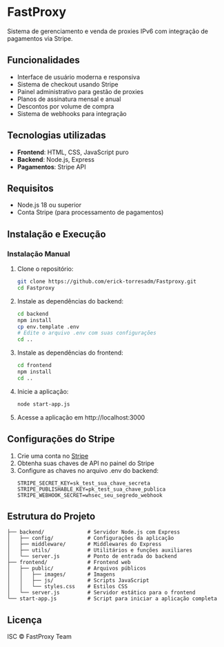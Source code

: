 # FastProxy

Sistema de gerenciamento e venda de proxies IPv6 com integração de pagamentos via Stripe.

## Funcionalidades

- Interface de usuário moderna e responsiva
- Sistema de checkout usando Stripe
- Painel administrativo para gestão de proxies
- Planos de assinatura mensal e anual
- Descontos por volume de compra
- Sistema de webhooks para integração

## Tecnologias utilizadas

- **Frontend**: HTML, CSS, JavaScript puro
- **Backend**: Node.js, Express
- **Pagamentos**: Stripe API

## Requisitos

- Node.js 18 ou superior
- Conta Stripe (para processamento de pagamentos)

## Instalação e Execução

### Instalação Manual

1. Clone o repositório:
   ```bash
   git clone https://github.com/erick-torresadm/Fastproxy.git
   cd Fastproxy
   ```

2. Instale as dependências do backend:
   ```bash
   cd backend
   npm install
   cp env.template .env
   # Edite o arquivo .env com suas configurações
   cd ..
   ```

3. Instale as dependências do frontend:
   ```bash
   cd frontend
   npm install
   cd ..
   ```

4. Inicie a aplicação:
   ```bash
   node start-app.js
   ```

5. Acesse a aplicação em http://localhost:3000

## Configurações do Stripe

1. Crie uma conta no [Stripe](https://stripe.com)
2. Obtenha suas chaves de API no painel do Stripe
3. Configure as chaves no arquivo .env do backend:
   ```
   STRIPE_SECRET_KEY=sk_test_sua_chave_secreta
   STRIPE_PUBLISHABLE_KEY=pk_test_sua_chave_publica
   STRIPE_WEBHOOK_SECRET=whsec_seu_segredo_webhook
   ```

## Estrutura do Projeto

```
├── backend/              # Servidor Node.js com Express
│   ├── config/           # Configurações da aplicação
│   ├── middleware/       # Middlewares do Express
│   ├── utils/            # Utilitários e funções auxiliares
│   └── server.js         # Ponto de entrada do backend
├── frontend/             # Frontend web
│   ├── public/           # Arquivos públicos
│   │   ├── images/       # Imagens
│   │   ├── js/           # Scripts JavaScript
│   │   └── styles.css    # Estilos CSS
│   └── server.js         # Servidor estático para o frontend
└── start-app.js          # Script para iniciar a aplicação completa
```

## Licença

ISC © FastProxy Team 